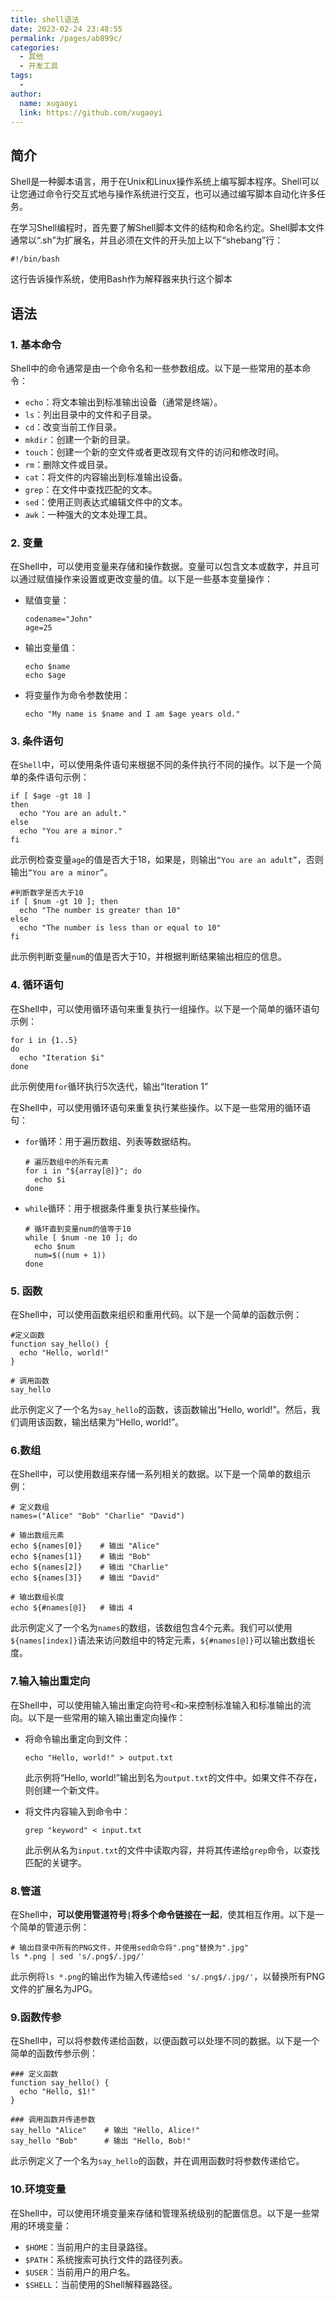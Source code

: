 ```yaml
---
title: shell语法
date: 2023-02-24 23:48:55
permalink: /pages/ab899c/
categories:
  - 其他
  - 开发工具
tags:
  - 
author: 
  name: xugaoyi
  link: https://github.com/xugaoyi
---
```


## 简介

Shell是一种脚本语言，用于在Unix和Linux操作系统上编写脚本程序。Shell可以让您通过命令行交互式地与操作系统进行交互，也可以通过编写脚本自动化许多任务。

在学习Shell编程时，首先要了解Shell脚本文件的结构和命名约定。Shell脚本文件通常以“.sh”为扩展名，并且必须在文件的开头加上以下“shebang”行：

```shell
#!/bin/bash
```

这行告诉操作系统，使用Bash作为解释器来执行这个脚本

## 语法

### 1. 基本命令

Shell中的命令通常是由一个命令名和一些参数组成。以下是一些常用的基本命令：

- `echo`：将文本输出到标准输出设备（通常是终端）。
- `ls`：列出目录中的文件和子目录。
- `cd`：改变当前工作目录。
- `mkdir`：创建一个新的目录。
- `touch`：创建一个新的空文件或者更改现有文件的访问和修改时间。
- `rm`：删除文件或目录。
- `cat`：将文件的内容输出到标准输出设备。
- `grep`：在文件中查找匹配的文本。
- `sed`：使用正则表达式编辑文件中的文本。
- `awk`：一种强大的文本处理工具。

### 2. 变量

在Shell中，可以使用变量来存储和操作数据。变量可以包含文本或数字，并且可以通过赋值操作来设置或更改变量的值。以下是一些基本变量操作：

- 赋值变量：

  ```shell
  codename="John"
  age=25
  ```

- 输出变量值：

  ```shell
  echo $name
  echo $age
  ```

- 将变量作为命令参数使用：

  ```shell
  echo "My name is $name and I am $age years old."
  ```

### 3. 条件语句
在`Shell`中，可以使用条件语句来根据不同的条件执行不同的操作。以下是一个简单的条件语句示例：

```shell
if [ $age -gt 18 ]
then
  echo "You are an adult."
else
  echo "You are a minor."
fi
```
此示例检查变量`age`的值是否大于18，如果是，则输出`“You are an adult”`，否则输出`“You are a minor”`。

```shell
#判断数字是否大于10
if [ $num -gt 10 ]; then
  echo "The number is greater than 10"
else
  echo "The number is less than or equal to 10"
fi
```

此示例判断变量`num`的值是否大于10，并根据判断结果输出相应的信息。



### 4. 循环语句

在Shell中，可以使用循环语句来重复执行一组操作。以下是一个简单的循环语句示例：

```shell
for i in {1..5}
do
  echo "Iteration $i"
done
```

此示例使用`for`循环执行5次迭代，输出“Iteration 1”



在Shell中，可以使用循环语句来重复执行某些操作。以下是一些常用的循环语句：

- `for`循环：用于遍历数组、列表等数据结构。

  ```shell
  # 遍历数组中的所有元素
  for i in "${array[@]}"; do
    echo $i
  done
  ```

- `while`循环：用于根据条件重复执行某些操作。

  ```shell
  # 循环直到变量num的值等于10
  while [ $num -ne 10 ]; do
    echo $num
    num=$((num + 1))
  done
  ```

### 5. 函数

在Shell中，可以使用函数来组织和重用代码。以下是一个简单的函数示例：

```shell
#定义函数
function say_hello() {
  echo "Hello, world!"
}

# 调用函数
say_hello
```

此示例定义了一个名为`say_hello`的函数，该函数输出“Hello, world!”。然后，我们调用该函数，输出结果为“Hello, world!”。

### 6.数组

在Shell中，可以使用数组来存储一系列相关的数据。以下是一个简单的数组示例：

```shell
# 定义数组
names=("Alice" "Bob" "Charlie" "David")

# 输出数组元素
echo ${names[0]}    # 输出 "Alice"
echo ${names[1]}    # 输出 "Bob"
echo ${names[2]}    # 输出 "Charlie"
echo ${names[3]}    # 输出 "David"

# 输出数组长度
echo ${#names[@]}   # 输出 4
```

此示例定义了一个名为`names`的数组，该数组包含4个元素。我们可以使用`${names[index]}`语法来访问数组中的特定元素，`${#names[@]}`可以输出数组长度。

### 7.输入输出重定向

在Shell中，可以使用输入输出重定向符号`<`和`>`来控制标准输入和标准输出的流向。以下是一些常用的输入输出重定向操作：

- 将命令输出重定向到文件：

  ```shell
  echo "Hello, world!" > output.txt
  ```

  此示例将“Hello, world!”输出到名为`output.txt`的文件中。如果文件不存在，则创建一个新文件。

- 将文件内容输入到命令中：

  ```shell
  grep "keyword" < input.txt
  ```

  此示例从名为`input.txt`的文件中读取内容，并将其传递给`grep`命令，以查找匹配的关键字。

### 8.管道

在Shell中，**可以使用管道符号`|`将多个命令链接在一起**，使其相互作用。以下是一个简单的管道示例：

```shell
# 输出目录中所有的PNG文件，并使用sed命令将".png"替换为".jpg"
ls *.png | sed 's/.png$/.jpg/'
```

此示例将`ls *.png`的输出作为输入传递给`sed 's/.png$/.jpg/'`，以替换所有PNG文件的扩展名为JPG。



### 9.函数传参

在Shell中，可以将参数传递给函数，以便函数可以处理不同的数据。以下是一个简单的函数传参示例：

```shell
### 定义函数
function say_hello() {
  echo "Hello, $1!"
}

### 调用函数并传递参数
say_hello "Alice"    # 输出 "Hello, Alice!"
say_hello "Bob"      # 输出 "Hello, Bob!"
```

此示例定义了一个名为`say_hello`的函数，并在调用函数时将参数传递给它。

### 10.环境变量

在Shell中，可以使用环境变量来存储和管理系统级别的配置信息。以下是一些常用的环境变量：

- `$HOME`：当前用户的主目录路径。
- `$PATH`：系统搜索可执行文件的路径列表。
- `$USER`：当前用户的用户名。
- `$SHELL`：当前使用的Shell解释器路径。
